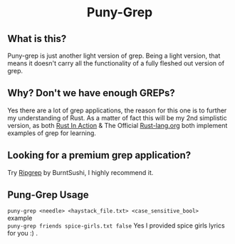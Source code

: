 <div align="center">
<h1>Puny-Grep</h1>
</div>

## What is this?
Puny-grep is just another light version of grep. Being a light version, that means it doesn't carry all the functionality of a fully fleshed out version of grep.

## Why? Don't we have enough GREPs?
Yes there are a lot of grep applications, the reason for this one is to further my understanding of Rust.
As a matter of fact this will be my 2nd simplistic version, as both [Rust In Action](https://www.manning.com/books/rust-in-action) & The Official [Rust-lang.org](https://doc.rust-lang.org/book/) both implement examples of grep for learning.

## Looking for a premium grep application?
Try [Ripgrep](https://doc.rust-lang.org/book/) by BurntSushi, I highly recommend it.

## Pung-Grep Usage
`puny-grep <needle> <haystack_file.txt> <case_sensitive_bool>`<br/>
example <br/>
`puny-grep friends spice-girls.txt false`
Yes I provided spice girls lyrics for you :) .

